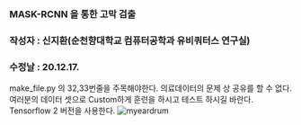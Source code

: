 ### MASK-RCNN 을 통한 고막 검출
### 작성자 : 신지환(순천향대학교 컴퓨터공학과 유비쿼터스 연구실)
### 수정날 : 20.12.17.

make_file.py 의 32,33번줄을 주목해야한다. 의료데이터의 문제 상 공유를 할 수 없다. 여러분의 데이터 셋으로 Custom하게 훈련을 하시고 테스트 하시길 바란다. Tensorflow 2 버전을 사용한다.
![myeardrum](https://user-images.githubusercontent.com/69146451/106277589-bb228300-627c-11eb-8ea8-559fc11af9c6.JPG)
